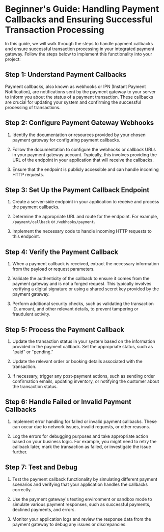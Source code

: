 # Beginner's Guide: Handling Payment Callbacks and Ensuring Successful Transaction Processing

In this guide, we will walk through the steps to handle payment callbacks and ensure successful transaction processing in your integrated payment gateway. Follow the steps below to implement this functionality into your project:

## Step 1: Understand Payment Callbacks

Payment callbacks, also known as webhooks or IPN (Instant Payment Notification), are notifications sent by the payment gateway to your server to inform you about the status of a payment transaction. These callbacks are crucial for updating your system and confirming the successful processing of transactions.

## Step 2: Configure Payment Gateway Webhooks

1. Identify the documentation or resources provided by your chosen payment gateway for configuring payment callbacks.

2. Follow the documentation to configure the webhooks or callback URLs in your payment gateway account. Typically, this involves providing the URL of the endpoint in your application that will receive the callbacks.

3. Ensure that the endpoint is publicly accessible and can handle incoming HTTP requests.

## Step 3: Set Up the Payment Callback Endpoint

1. Create a server-side endpoint in your application to receive and process the payment callbacks.

2. Determine the appropriate URL and route for the endpoint. For example, `/payment/callback` or `/webhooks/payment`.

3. Implement the necessary code to handle incoming HTTP requests to this endpoint.

## Step 4: Verify the Payment Callback

1. When a payment callback is received, extract the necessary information from the payload or request parameters.

2. Validate the authenticity of the callback to ensure it comes from the payment gateway and is not a forged request. This typically involves verifying a digital signature or using a shared secret key provided by the payment gateway.

3. Perform additional security checks, such as validating the transaction ID, amount, and other relevant details, to prevent tampering or fraudulent activity.

## Step 5: Process the Payment Callback

1. Update the transaction status in your system based on the information provided in the payment callback. Set the appropriate status, such as "paid" or "pending."

2. Update the relevant order or booking details associated with the transaction.

3. If necessary, trigger any post-payment actions, such as sending order confirmation emails, updating inventory, or notifying the customer about the transaction status.

## Step 6: Handle Failed or Invalid Payment Callbacks

1. Implement error handling for failed or invalid payment callbacks. These can occur due to network issues, invalid requests, or other reasons.

2. Log the errors for debugging purposes and take appropriate action based on your business logic. For example, you might need to retry the callback later, mark the transaction as failed, or investigate the issue further.

## Step 7: Test and Debug

1. Test the payment callback functionality by simulating different payment scenarios and verifying that your application handles the callbacks correctly.

2. Use the payment gateway's testing environment or sandbox mode to simulate various payment responses, such as successful payments, declined payments, and errors.

3. Monitor your application logs and review the response data from the payment gateway to debug any issues or discrepancies.

